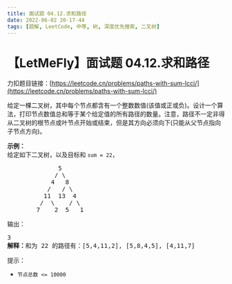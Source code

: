 ```yaml
---
title: 面试题 04.12.求和路径
date: 2022-06-02 20-17-44
tags: [题解, LeetCode, 中等, 树, 深度优先搜索, 二叉树]
---
```


# 【LetMeFly】面试题 04.12.求和路径

力扣题目链接：[https://leetcode.cn/problems/paths-with-sum-lcci/](https://leetcode.cn/problems/paths-with-sum-lcci/)

<p>给定一棵二叉树，其中每个节点都含有一个整数数值(该值或正或负)。设计一个算法，打印节点数值总和等于某个给定值的所有路径的数量。注意，路径不一定非得从二叉树的根节点或叶节点开始或结束，但是其方向必须向下(只能从父节点指向子节点方向)。</p>

<p><strong>示例：</strong><br />
给定如下二叉树，以及目标和&nbsp;<code>sum = 22</code>，</p>

<pre>
              5
             / \
            4   8
           /   / \
          11  13  4
         /  \    / \
        7    2  5   1
</pre>

<p>输出：</p>

<pre>
3
<strong>解释：</strong>和为 22&nbsp;的路径有：[5,4,11,2], [5,8,4,5], [4,11,7]</pre>

<p>提示：</p>

<ul>
	<li><code>节点总数 &lt;= 10000</code></li>
</ul>


    